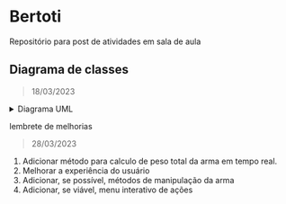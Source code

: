 # Bertoti
Repositório para post de atividades em sala de aula

## **Diagrama de classes**
> 18/03/2023
<details>
<summary> Diagrama UML </summary>
<br>  

![Classe UML V1p4](https://user-images.githubusercontent.com/111443621/226183432-83c047ea-1cd9-4d66-b0fb-29048be6b314.png)

> V1.4.1
</details>

lembrete de melhorias
> 28/03/2023

1. Adicionar método para calculo de peso total da arma em tempo real.
2. Melhorar a experiência do usuário
3. Adicionar, se possível, métodos de manipulação da arma
4. Adicionar, se viável, menu interativo de ações